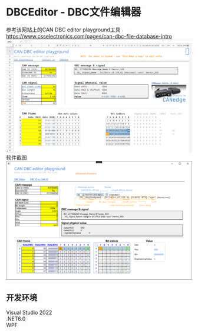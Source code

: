 ﻿# DBCEditor - DBC文件编辑器

参考该网站上的CAN DBC editor playground工具
https://www.csselectronics.com/pages/can-dbc-file-database-intro
![](/Doc/CAN%20DBC%20Editor%20Playground1.png)
软件截图
![](/Doc/p1.png)

## 开发环境

Visual Studio 2022  
.NET6.0  
WPF  

